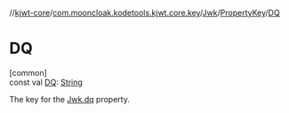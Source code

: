 //[kjwt-core](../../../../index.md)/[com.mooncloak.kodetools.kjwt.core.key](../../index.md)/[Jwk](../index.md)/[PropertyKey](index.md)/[DQ](-d-q.md)

# DQ

[common]\
const val [DQ](-d-q.md): [String](https://kotlinlang.org/api/latest/jvm/stdlib/kotlin/-string/index.html)

The key for the [Jwk.dq](../dq.md) property.
